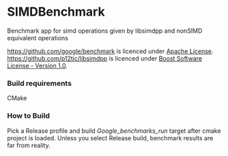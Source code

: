 # SIMDBenchmark
Benchmark app for simd operations given by libsimdpp and nonSIMD equivalent operations

https://github.com/google/benchmark is licenced under [Apache License](benchmark/LICENSE).
https://github.com/p12tic/libsimdpp is licenced under [Boost Software License - Version 1.0](libsimdpp/LICENSE_1_0.txt).

### Build requirements
CMake

### How to Build
Pick a Release profile and build *Google_benchmarks_run* target after cmake project is loaded.
Unless you select Release build, benchmark results are far from reality.